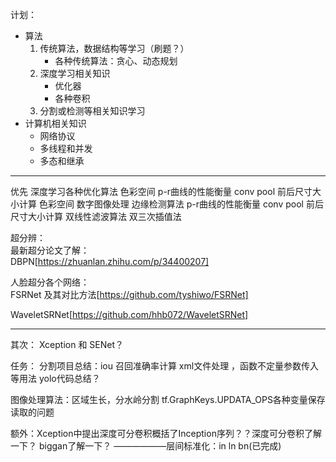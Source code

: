 
计划： 
- 算法
	1. 传统算法，数据结构等学习（刷题？）
		 - 各种传统算法：贪心、动态规划
	2. 深度学习相关知识
		- 优化器
		-  各种卷积
	3. 分割或检测等相关知识学习
- 计算机相关知识
  - 网络协议
  - 多线程和并发
  - 多态和继承



--------------
优先
深度学习各种优化算法
色彩空间
p-r曲线的性能衡量
conv pool 前后尺寸大小计算
色彩空间
数字图像处理 边缘检测算法
p-r曲线的性能衡量
conv pool 前后尺寸大小计算
双线性滤波算法
双三次插值法

超分辨：  
最新超分论文了解：  
DBPN[https://zhuanlan.zhihu.com/p/34400207]  

人脸超分各个网络：  
FSRNet  及其对比方法[https://github.com/tyshiwo/FSRNet]  

WaveletSRNet[https://github.com/hhb072/WaveletSRNet]

------
其次：
Xception 和 SENet？


任务：
分割项目总结：iou 召回准确率计算   xml文件处理   ，函数不定量参数传入等用法
yolo代码总结？

图像处理算法：区域生长，分水岭分割
 tf.GraphKeys.UPDATA_OPS各种变量保存读取的问题
 
额外：Xception中提出深度可分卷积概括了Inception序列？？深度可分卷积了解一下？
biggan了解一下？
——————层间标准化：in ln bn(已完成)
<!--stackedit_data:
eyJoaXN0b3J5IjpbLTc5OTQwMjg0NiwxOTkwNjE1Mzc3LC0xOT
U5MTUyNDksLTY4MTE4NzAxNCwzNjc3MTQ4MzYsLTg3ODE5MzEw
MSw3MDk3ODY5NDEsMTEyMjg0NzI4OSwxMDE2MDQ1NjUwLC0xNz
Q1NjU0Njc0LC0xNTM0Mjg3MTYsLTEwNzE5Mjg4NTQsLTE1Nzc4
MzAxODgsMTYzMzUyMDY1NiwyODc0NzcwMjUsMTU3MTExNTA5NS
wxMDY2OTcyMTUyXX0=
-->